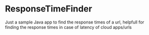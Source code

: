 # ResponseTimeFinder
 

 Just a sample Java app to find the response times of a url, 
 helpfull for finding the response times in case of latency of cloud apps/urls

